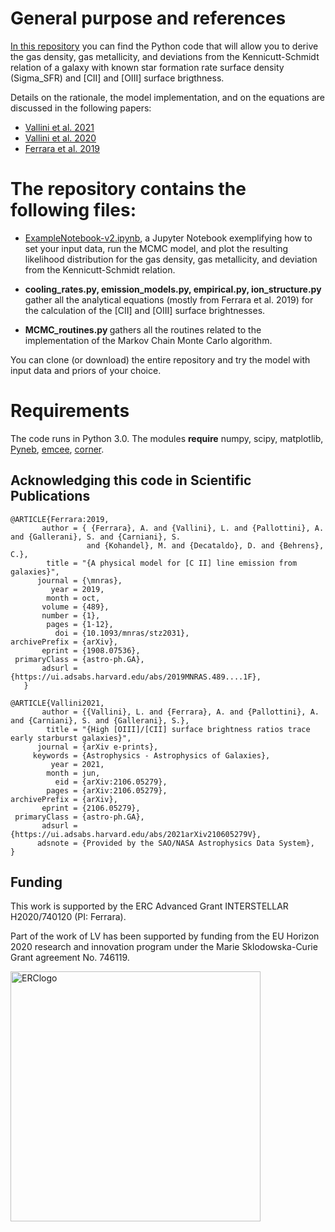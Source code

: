 # General purpose and references

<a href='https://github.com/lvallini/MCMC_galaxyline_analyzer'>In this repository</a> you can find the Python code that will allow you to derive the gas density, gas metallicity, and deviations from the Kennicutt-Schmidt relation of a galaxy with known star formation rate surface density (Sigma_SFR) and [CII] and [OIII] surface brigthness. 

Details on the rationale, the model implementation, and on the equations are discussed in the following papers:
 
  - <a href="https://ui.adsabs.harvard.edu/abs/2021arXiv210605279V/abstract">Vallini et al. 2021</a>
  - <a href="https://ui.adsabs.harvard.edu/abs/2020MNRAS.495L..22V/abstract">Vallini et al. 2020</a> 
  - <a href="https://ui.adsabs.harvard.edu/abs/2019MNRAS.489....1F/abstract">Ferrara et al. 2019</a> 

# The repository contains the following files:

- <a href='https://github.com/lvallini/MCMC_galaxyline_analyzer/blob/main/ExampleNotebook-v2.ipynb'> ExampleNotebook-v2.ipynb</a>, a Jupyter Notebook exemplifying how to set your input data, run the MCMC model, and plot the resulting likelihood distribution for the gas density, gas metallicity, and deviation from the Kennicutt-Schmidt relation.

- <b> cooling_rates.py, emission_models.py, empirical.py, ion_structure.py </b> gather all the analytical equations (mostly from Ferrara et al. 2019) for the calculation of the [CII] and [OIII] surface brightnesses.

- <b> MCMC_routines.py </b> gathers all the routines related to the implementation of the Markov Chain Monte Carlo algorithm.

You can clone (or download) the entire repository and try the model with input data and priors of your choice.

# Requirements
The code runs in Python 3.0. The modules **require** numpy, scipy, matplotlib, <a href="https://github.com/Morisset/PyNeb_devel">Pyneb</a>, 
<a href='https://emcee.readthedocs.io/en/stable'>emcee</a>,  <a href="https://corner.readthedocs.io/en/latest/index.html">corner</a>.

## Acknowledging this code in Scientific Publications

<div class="row codice">
<pre><code><span>@ARTICLE{Ferrara:2019,
       author = <span>{</span> {Ferrara}, A. and {Vallini}, L. and {Pallottini}, A. and {Gallerani}, S. and {Carniani}, S.
                 and {Kohandel}, M. and {Decataldo}, D. and {Behrens}, C.},
        title = "{A physical model for [C II] line emission from galaxies}",
      journal = {\mnras},
         year = 2019,
        month = oct,
       volume = {489},
       number = {1},
        pages = {1-12},
          doi = {10.1093/mnras/stz2031},
archivePrefix = {arXiv},
       eprint = {1908.07536},
 primaryClass = {astro-ph.GA},
       adsurl = {https://ui.adsabs.harvard.edu/abs/2019MNRAS.489....1F},
   }</span></code>
</pre>
</div>


<div class="row codice">
<pre><code><span>@ARTICLE{Vallini2021,
       author = <span>{</span>{Vallini}, L. and {Ferrara}, A. and {Pallottini}, A. and {Carniani}, S. and {Gallerani}, S.},
        title = "{High [OIII]/[CII] surface brightness ratios trace early starburst galaxies}",
      journal = {arXiv e-prints},
     keywords = {Astrophysics - Astrophysics of Galaxies},
         year = 2021,
        month = jun,
          eid = {arXiv:2106.05279},
        pages = {arXiv:2106.05279},
archivePrefix = {arXiv},
       eprint = {2106.05279},
 primaryClass = {astro-ph.GA},
       adsurl = {https://ui.adsabs.harvard.edu/abs/2021arXiv210605279V},
      adsnote = {Provided by the SAO/NASA Astrophysics Data System},
}</span></code>
</pre>
</div>

## Funding
This work is supported by the ERC Advanced Grant INTERSTELLAR H2020/740120 (PI: Ferrara). 

Part of the work of LV has been supported by funding from the EU Horizon 2020 research and innovation program under the Marie Sklodowska-Curie Grant agreement No. 746119. 

<img src="https://erc.europa.eu/sites/default/files/LOGO_ERC-FLAG_EU_.jpg" alt="ERClogo" width ="400" height="auto" />
